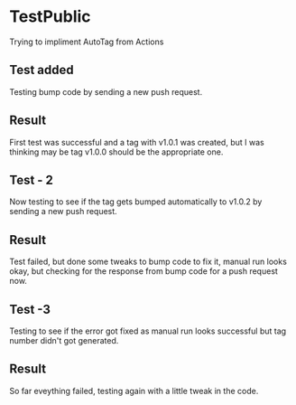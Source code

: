 # TestPublic

Trying to impliment AutoTag from Actions

## Test added

Testing bump code by sending a new push request.

## Result

First test was successful and a tag with v1.0.1 was created, but I was thinking may be tag v1.0.0 should be the appropriate one.

## Test - 2

Now testing to see if the tag gets bumped automatically to v1.0.2 by sending a new push request.

## Result

Test failed, but done some tweaks to bump code to fix it, manual run looks okay, but checking for the response from bump code for a push request now.

## Test -3

Testing to see if the error got fixed as manual run looks successful but tag number didn't got generated.

## Result

So far eveything failed, testing again with a little tweak in the code.